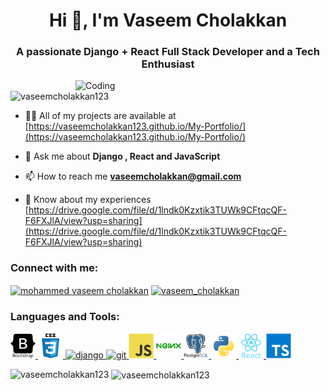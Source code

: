 <h1 align="center">Hi 👋, I'm Vaseem Cholakkan</h1>
<h3 align="center">A passionate Django + React Full Stack Developer and a Tech Enthusiast</h3>
<img align="right" alt="Coding" width="400" src="https://images.weserv.nl/?url=https://www.inventateq.com/c_images/small_mobile.gif?v=4&h=300&w=300&fit=cover&mask=circle&maxage=7d" >

<p align="left"> <img src="https://komarev.com/ghpvc/?username=vaseemcholakkan123&label=Profile%20views&color=0e75b6&style=flat" alt="vaseemcholakkan123" /> </p>

- 👨‍💻 All of my projects are available at [https://vaseemcholakkan123.github.io/My-Portfolio/](https://vaseemcholakkan123.github.io/My-Portfolio/)

- 💬 Ask me about **Django , React and JavaScript**

- 📫 How to reach me **vaseemcholakkan@gmail.com**

- 📄 Know about my experiences [https://drive.google.com/file/d/1lndk0Kzxtik3TUWk9CFtqcQF-F6FXJlA/view?usp=sharing](https://drive.google.com/file/d/1lndk0Kzxtik3TUWk9CFtqcQF-F6FXJlA/view?usp=sharing)

<h3 align="left">Connect with me:</h3>
<p align="left">
<a href="https://linkedin.com/in/mohammed vaseem cholakkan" target="blank"><img align="center" src="https://raw.githubusercontent.com/rahuldkjain/github-profile-readme-generator/master/src/images/icons/Social/linked-in-alt.svg" alt="mohammed vaseem cholakkan" height="30" width="40" /></a>
<a href="https://instagram.com/vaseem_cholakkan" target="blank"><img align="center" src="https://raw.githubusercontent.com/rahuldkjain/github-profile-readme-generator/master/src/images/icons/Social/instagram.svg" alt="vaseem_cholakkan" height="30" width="40" /></a>
</p>

<h3 align="left">Languages and Tools:</h3>
<p align="left"> <a href="https://getbootstrap.com" target="_blank" rel="noreferrer"> <img src="https://raw.githubusercontent.com/devicons/devicon/master/icons/bootstrap/bootstrap-plain-wordmark.svg" alt="bootstrap" width="40" height="40"/> </a> <a href="https://www.w3schools.com/css/" target="_blank" rel="noreferrer"> <img src="https://raw.githubusercontent.com/devicons/devicon/master/icons/css3/css3-original-wordmark.svg" alt="css3" width="40" height="40"/> </a> <a href="https://www.djangoproject.com/" target="_blank" rel="noreferrer"> <img src="https://cdn.worldvectorlogo.com/logos/django.svg" alt="django" width="40" height="40"/> </a> <a href="https://git-scm.com/" target="_blank" rel="noreferrer"> <img src="https://www.vectorlogo.zone/logos/git-scm/git-scm-icon.svg" alt="git" width="40" height="40"/> </a> <a href="https://developer.mozilla.org/en-US/docs/Web/JavaScript" target="_blank" rel="noreferrer"> <img src="https://raw.githubusercontent.com/devicons/devicon/master/icons/javascript/javascript-original.svg" alt="javascript" width="40" height="40"/> </a> <a href="https://www.nginx.com" target="_blank" rel="noreferrer"> <img src="https://raw.githubusercontent.com/devicons/devicon/master/icons/nginx/nginx-original.svg" alt="nginx" width="40" height="40"/> </a> <a href="https://www.postgresql.org" target="_blank" rel="noreferrer"> <img src="https://raw.githubusercontent.com/devicons/devicon/master/icons/postgresql/postgresql-original-wordmark.svg" alt="postgresql" width="40" height="40"/> </a> <a href="https://www.python.org" target="_blank" rel="noreferrer"> <img src="https://raw.githubusercontent.com/devicons/devicon/master/icons/python/python-original.svg" alt="python" width="40" height="40"/> </a> <a href="https://reactjs.org/" target="_blank" rel="noreferrer"> <img src="https://raw.githubusercontent.com/devicons/devicon/master/icons/react/react-original-wordmark.svg" alt="react" width="40" height="40"/> </a> <a href="https://www.typescriptlang.org/" target="_blank" rel="noreferrer"> <img src="https://raw.githubusercontent.com/devicons/devicon/master/icons/typescript/typescript-original.svg" alt="typescript" width="40" height="40"/> </a> </p>

<p><img align="left" src="https://github-readme-stats.vercel.app/api/top-langs?username=vaseemcholakkan123&show_icons=true&locale=en&layout=compact" alt="vaseemcholakkan123" /></p>

<p>&nbsp;<img align="center" src="https://github-readme-stats.vercel.app/api?username=vaseemcholakkan123&show_icons=true&locale=en" alt="vaseemcholakkan123" /></p>
